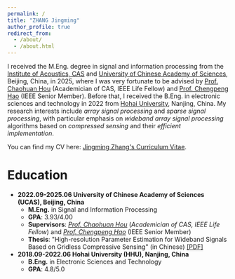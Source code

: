 ```yaml
---
permalink: /
title: "ZHANG Jingming"
author_profile: true
redirect_from: 
  - /about/
  - /about.html
---
```

I received the M.Eng. degree in signal and information processing from the [Institute of Acoustics, CAS](https://ioa.cas.cn/) and [University of Chinese Academy of Sciences](https://www.ucas.ac.cn/), Beijing, China, in 2025, where I was very fortunate to be advised by [Prof. Chaohuan Hou](https://people.ucas.ac.cn/~0000449) (Academician of CAS, IEEE Life Fellow) and [Prof. Chengpeng Hao](https://people.ucas.ac.cn/~0036112) (IEEE Senior Member). Before that, I received the B.Eng. in electronic sciences and technology in 2022 from [Hohai University](https://www.hhu.edu.cn/), Nanjing, China. My research interests include *array signal processing* and *sparse signal processing*, with particular emphasis on *wideband array signal processing* algorithms based on *compressed sensing* and their *efficient implementation*.

You can find my CV here: [Jingming Zhang's Curriculum Vitae](/files/CV.pdf).

Education
======
- **2022.09-2025.06 University of Chinese Academy of Sciences (UCAS), Beijing, China**
  - **M.Eng.** in Signal and Information Processing
  - **GPA**: 3.93/4.00
  - **Supervisors**: [*Prof. Chaohuan Hou*](https://people.ucas.ac.cn/~0000449) (*Academician of CAS, IEEE Life Fellow*) and [*Prof. Chengpeng Hao*](https://people.ucas.ac.cn/~0036112) (IEEE Senior Member)
  - **Thesis**: "High-resolution Parameter Estimation for Wideband Signals Based on Gridless Compressive Sensing" (in Chinese) [[PDF]](/files/Thesis.pdf)
- **2018.09-2022.06 Hohai University (HHU), Nanjing, China**
  - **B.Eng.** in Electronic Sciences and Technology
  -  **GPA**: 4.8/5.0
